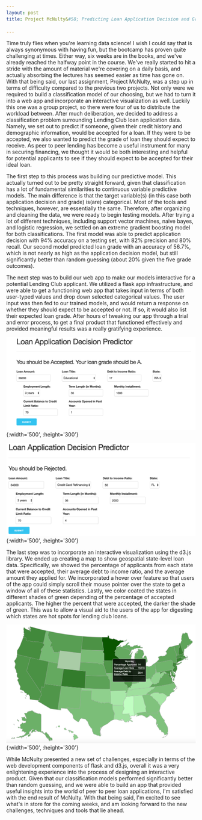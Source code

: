 ```yaml
---
layout: post
title: Project McNulty&#58; Predicting Loan Application Decision and Grade

---
```


Time truly flies when you're learning data science! I wish I could say that is always synonymous with having fun, but the bootcamp has proven quite challenging at times. Either way, six weeks are in the books, and we've already reached the halfway point in the course. We've really started to hit a stride with the amount of material we're covering on a daily basis, and actually absorbing the lectures has seemed easier as time has gone on. With that being said, our last assignment, Project McNulty, was a step up in terms of difficulty compared to the previous two projects. Not only were we required to build a classification model of our choosing, but we had to turn it into a web app and incorporate an interactive visualization as well. Luckily this one was a group project, so there were four of us to distribute the workload between. After much deliberation, we decided to address a classification problem surrounding Lending Club loan application data. Namely, we set out to predict if someone, given their credit history and demographic information, would be accepted for a loan. If they were to be accepted, we also wanted to predict the grade of loan they should expect to receive. As peer to peer lending has become a useful instrument for many in securing financing, we thought it would be both interesting and helpful for potential applicants to see if they should expect to be accepted for their ideal loan.

The first step to this process was building our predictive model. This actually turned out to be pretty straight forward, given that classification has a lot of fundamental similarities to continuous variable predictive models. The main difference is that the target variable(s) (in this case both application decision and grade) is(are) categorical. Most of the tools and techniques, however, are essentially the same. Therefore, after organizing and cleaning the data, we were ready to begin testing models. After trying a lot of different techniques, including support vector machines, naive bayes, and logistic regression, we settled on an extreme gradient boosting model for both classifications. The first model was able to predict application decision with 94% accuracy on a testing set, with 82% precision and 80% recall. Our second model predicted loan grade with an accuracy of 56.7%, which is not nearly as high as the application decision model, but still significantly better than random guessing (about 20% given the five grade outcomes).

The next step was to build our web app to make our models interactive for a potential Lending Club applicant. We utilized a flask app infrastructure, and were able to get a functioning web app that takes input in terms of both user-typed values and drop down selected categorical values. The user input was then fed to our trained models, and would return a response on whether they should expect to be accepted or not. If so, it would also list their expected loan grade. After hours of tweaking our app through a trial and error process, to get a final product that functioned effectively and provided meaningful results was a really gratifying experience.

![Loan App - Accepted](/images/accepted_loan.png){:width='500', :height='300'}

![Loan App - Rejected](/images/rejected_loan.png){:width='500', :height='300'}

The last step was to incorporate an interactive visualization using the d3.js library. We ended up creating a map to show geospatial state-level loan data. Specifically, we showed the percentage of applicants from each state that were accepted, their average debt to income ratio, and the average amount they applied for. We incorporated a hover over feature so that users of the app could simply scroll their mouse pointer over the state to get a window of all of these statistics. Lastly, we color coated the states in different shades of green depending of the percentage of accepted applicants. The higher the percent that were accepted, the darker the shade of green. This was to allow a visual aid to the users of the app for digesting which states are hot spots for lending club loans.

![U.S. d3.js Loan Statistics Map](/images/d3_us_map.png){:width='500', :height='300'}

While McNulty presented a new set of challenges, especially in terms of the web development components of flask and d3.js, overall it was a very enlightening experience into the process of designing an interactive product. Given that our classification models performed significantly better than random guessing, and we were able to build an app that provided useful insights into the world of peer to peer loan applications, I'm satisfied with the end result of McNulty. With that being said, I'm excited to see what's in store for the coming weeks, and am looking forward to the new challenges, techniques and tools that lie ahead.